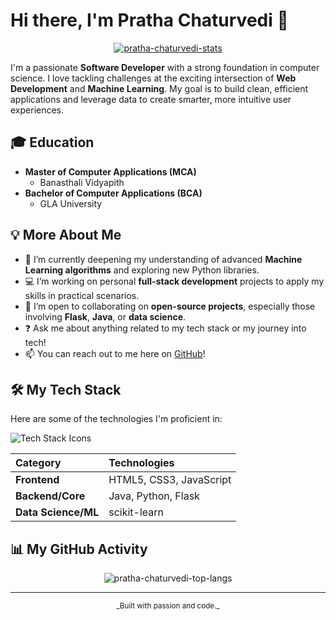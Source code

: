 # Hi there, I'm Pratha Chaturvedi 👋

<p align="center">
  <a href="https://github.com/pratha1210">
    <img src="https://github-readme-stats.vercel.app/api?username=pratha1210&show_icons=true&theme=dracula&rank_icon=github" alt="pratha-chaturvedi-stats" />
  </a>
</p>

I'm a passionate **Software Developer** with a strong foundation in computer science. I love tackling challenges at the exciting intersection of **Web Development** and **Machine Learning**. My goal is to build clean, efficient applications and leverage data to create smarter, more intuitive user experiences.

## 🎓 Education

* **Master of Computer Applications (MCA)**
    * Banasthali Vidyapith
* **Bachelor of Computer Applications (BCA)**
    * GLA University

## 💡 More About Me

* 🧠 I’m currently deepening my understanding of advanced **Machine Learning algorithms** and exploring new Python libraries.
* 💻 I’m working on personal **full-stack development** projects to apply my skills in practical scenarios.
* 🤝 I’m open to collaborating on **open-source projects**, especially those involving **Flask**, **Java**, or **data science**.
* ❓ Ask me about anything related to my tech stack or my journey into tech!
* 📫 You can reach out to me here on [GitHub](https://github.com/pratha1210)!

## 🛠️ My Tech Stack

Here are some of the technologies I'm proficient in:

<p align="left">
  <img src="https://skillicons.dev/icons?i=html,css,js,java,python,flask,scikitlearn" alt="Tech Stack Icons" />
</p>

| Category | Technologies |
| :--- | :--- |
| **Frontend** | HTML5, CSS3, JavaScript |
| **Backend/Core** | Java, Python, Flask |
| **Data Science/ML** | scikit-learn |

## 📊 My GitHub Activity

<p align="center">
  <img src="https://github-readme-stats.vercel.app/api/top-langs/?username=pratha1210&layout=compact&theme=dracula" alt="pratha-chaturvedi-top-langs" />
</p>

---

<p align="center">
  <small>_Built with passion and code._</small>
</p>

<!--
**Pratha1210/Pratha1210** is a ✨ _special_ ✨ repository because its `README.md` (this file) appears on your GitHub profile.

Here are some ideas to get you started:

- 🔭 I’m currently working on ...
- 🌱 I’m currently learning ...
- 👯 I’m looking to collaborate on ...
- 🤔 I’m looking for help with ...
- 💬 Ask me about ...
- 📫 How to reach me: ...
- 😄 Pronouns: ...
- ⚡ Fun fact: ...
-->
